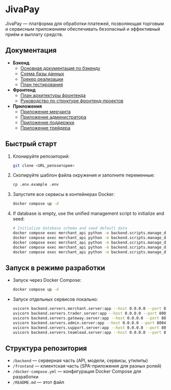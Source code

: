 # JivaPay

JivaPay — платформа для обработки платежей, позволяющая торговым и сервисным приложениям обеспечивать безопасный и эффективный приём и выплату средств.

## Документация

- **Бэкенд**
  - [Основная документация по бэкенду](docs/README_MAIN_BACKEND.md)
  - [Схема базы данных](docs/README_DATABASE.md)
  - [Трекер реализации](docs/IMPLEMENTATION_TRACKER.md)
  - [План тестирования](docs/TEST_PLAN.md)
- **Фронтенд**
  - [План архитектуры фронтенда](docs/README_ARCHITECTURE_FRONTEND.md)
  - [Руководство по структуре фронтенд-проектов](frontend_structure_guide.md)
- **Приложения**
  - [Приложение мерчанта](frontend/merchant_app/README.md)
  - [Приложение администратора](frontend/admin_app/README.md)
  - [Приложение поддержки](frontend/support_app/README.md)
  - [Приложение трейдера](frontend/trader_app/README.md)

## Быстрый старт

1. Клонируйте репозиторий:
   ```bash
   git clone <URL_репозитория>
   ```
2. Скопируйте шаблон файла окружения и заполните переменные:
   ```bash
   cp .env.example .env
   ```
3. Запустите все сервисы в контейнерах Docker:
   ```bash
   docker compose up -d
   ```
4. If database is empty, use the unified management script to initialize and seed:
   ```bash
   # Initialize database schema and seed default data
   docker compose exec merchant_api python -m backend.scripts.manage_db init
   docker compose exec merchant_api python -m backend.scripts.manage_db seed-config
   docker compose exec merchant_api python -m backend.scripts.manage_db seed_reference # For currencies
   docker compose exec merchant_api python -m backend.scripts.manage_db seed_data # For roles, admin
   docker compose exec merchant_api python -m backend.scripts.manage_db seed_payment_refs # For payment methods and banks
   ```

## Запуск в режиме разработки

- Запуск через Docker Compose:
  ```bash
  docker compose up -d
  ```
- Запуск отдельных сервисов локально:
  ```bash
  uvicorn backend.servers.merchant.server:app --host 0.0.0.0 --port 8001 --reload
  uvicorn backend.servers.trader.server:app --host 0.0.0.0 --port 8002 --reload
  uvicorn backend.servers.gateway.server:app --host 0.0.0.0 --port 8003 --reload
  uvicorn backend.servers.admin.server:app --host 0.0.0.0 --port 8004 --reload
  uvicorn backend.servers.support.server:app --host 0.0.0.0 --port 8005 --reload
  uvicorn backend.servers.teamlead.server:app --host 0.0.0.0 --port 8006 --reload
  ```

## Структура репозитория

- `/backend` — серверная часть (API, модели, сервисы, утилиты)
- `/frontend` — клиентская часть (SPA-приложения для разных ролей)
- `/docker-compose.yml` — конфигурация Docker Compose для разработки
- `/README.md` — этот файл
